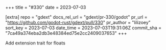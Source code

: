 +++
title = "#330"
date = 2023-07-03

[extra]
repo = "gdext"
docs_rel_url = "gdext/pr-330/godot"
pr_url = "https://github.com/godot-rust/gdext/pull/330"
pr_author = "lilizoey"
sort_key = 2023-07-03
date_time = 2023-07-03T19:31:06Z
commit_sha = "7ca49a374eba2db3e48384ed75e2cc2409037653"
+++

Add extension trait for floats
